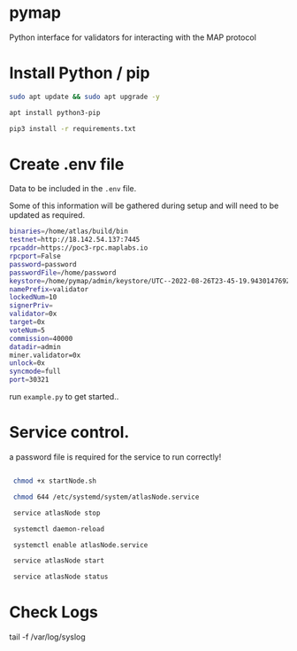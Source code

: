 # pymap

Python interface for validators for interacting with the MAP protocol

# Install Python / pip

```bash
sudo apt update && sudo apt upgrade -y

apt install python3-pip

pip3 install -r requirements.txt
```

# Create .env file

Data to be included in the `.env` file.  

Some of this information will be gathered during setup and will need to be updated as required.


```bash
binaries=/home/atlas/build/bin
testnet=http://18.142.54.137:7445
rpcaddr=https://poc3-rpc.maplabs.io
rpcport=False
password=password
passwordFile=/home/password
keystore=/home/pymap/admin/keystore/UTC--2022-08-26T23-45-19.943014769Z--1234567890abcdef123456
namePrefix=validator
lockedNum=10
signerPriv=
validator=0x
target=0x
voteNum=5
commission=40000
datadir=admin
miner.validator=0x
unlock=0x
syncmode=full
port=30321

```

run `example.py` to get started..


# Service control.


a password file is required for the service to run correctly!


```bash

 chmod +x startNode.sh

 chmod 644 /etc/systemd/system/atlasNode.service

 service atlasNode stop

 systemctl daemon-reload 

 systemctl enable atlasNode.service

 service atlasNode start

 service atlasNode status

```
 
# Check Logs
tail -f /var/log/syslog


